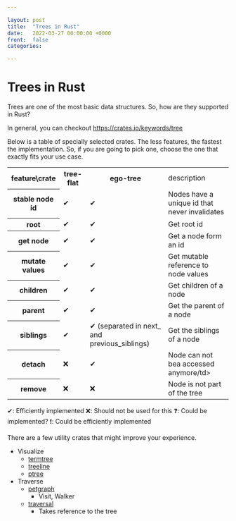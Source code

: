 ```yaml
---

layout: post
title:  "Trees in Rust"
date:   2022-03-27 00:00:00 +0000
front: 	false
categories: 

---
```


# Trees in Rust

Trees are one of the most basic data structures. So, how are they supported in Rust?

In general, you can checkout https://crates.io/keywords/tree

Below is a table of specially selected crates. 
The less features, the fastest the implementation. 
So, if you are going to pick one, choose the one that exactly fits your use case.
<table>
	<tr>
		<th>feature\crate</th>
		<th>tree-flat</th>
		<th>ego-tree</th>
		<td>description</td>
	</tr>
	<tr>
		<th>stable node id</th>
		<td>✔</td>
		<td>✔</td>
		<td>Nodes have a unique id that never invalidates</td>
	</tr>
	<tr>
		<th>root</th>
		<td>✔</td>
		<td>✔</td>
		<td>Get root id</td>
	</tr>
	<tr>
		<th>get node</th>
		<td>✔</td>
		<td>✔</td>
		<td>Get a node form an id</td>
	</tr>
	<tr>
		<th>mutate values</th>
		<td>✔</td>
		<td>✔</td>
		<td>Get mutable reference to node values</td>
	</tr>
	<tr>
		<th>children</th>
		<td>✔</td>
		<td>✔</td>
		<td>Get children of a node</td>
	</tr>
	<tr>
		<th>parent</th>
		<td>✔</td>
		<td>✔</td>
		<td>Get the parent of a node</td>
	</tr>
	<tr>
		<th>siblings</th>
		<td>✔</td>
		<td>✔ (separated in next_ and previous_siblings)</td>
		<td>Get the siblings of a node</td>
	</tr>
	<tr>
		<th>detach</th>
		<td>❌</td>
		<td>✔</td>
		<td>Node can not bea accessed anymore/td>
	</tr>
	<tr>
		<th>remove</th>
		<td>❌</td>
		<td>❌</td>
		<td>Node is not part of the tree</td>
	</tr>
</table>

✔: Efficiently implemented
❌: Should not be used for this
❓: Could be implemented?
❗: Could be efficiently implemented

There are a few utility crates that might improve your experience.
- Visualize
	- [termtree](https://crates.io/crates/termtree)
	- [treeline](https://crates.io/crates/treeline)
	- [ptree](https://crates.io/crates/ptree)
- Traverse
	- [petgraph](https://crates.io/crates/petgraph)
		- Visit, Walker
	- [traversal](https://crates.io/crates/traversal)
		- Takes reference to the tree
